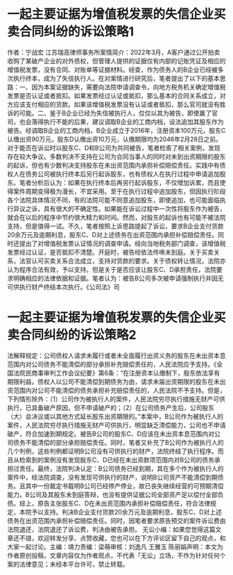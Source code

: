 # 一起主要证据为增值税发票的失信企业买卖合同纠纷的诉讼策略1

作者：宁战宏 江苏瑞高律师事务所案情简介：2022年3月，A客户通过公开拍卖收购了某破产企业的对外债权，但管理人提供的证据仅有内部的记账凭证及相应的增值税发票，没有合同、对账单等证据材料。经查，作为债务人的B企业已经被多次执行终本，成为了失信执行人。在对案情进行研究后，笔者提出了以下的基本思路：一、因为本案证据缺失，需要向法院申请调查令，向地方税务机关确定增值税发票是否认证或者抵扣。如果发票经过认证或抵扣，那么基本的合同关系成立，对方应该支付相应的货款。如果该增值税发票没有认证或者抵扣，那么官司就没有胜诉的可能。二、鉴于B企业已经为失信被执行人，仅仅以其为被告，即使赢了官司，也会落得执行不能的后果，建议调取B企业的工商内档，设法追加其股东作为被告。经调取B企业的工商内档，B企业成立于2016年，注册资本100万元，股东C认缴出资90万元，股东D认缴出资10万元，认缴期限均为2046年2月28日之前。对于能否在诉讼时以股东C、D和B公司为共同被告，笔者检索了相关案例，发现存在较大争议。多数判决不支持在公司为合同当事人的同时对未到出资期限的股东的起诉，但也有少数判决支持股东在未出资范围内承担补偿赔偿责任。实践中有债权人在债务公司被执行终本后另行起诉股东，也有债权人在执行过程中申请追加股东。笔者分析后认为：如果在执行终本后再另行起诉股东，不仅增加诉累，而且使得案件周期变得极为漫长，不宜采用。至于在执行过程中追加股东，但因执行阶段各个法院具体情况不同，有的法院可能不同意追加股东，即使追加，也可能面临执行异议之诉，具有很大的不确定性。如果能在诉讼过程中一次性将股东作为被告，就会在以后的程序中节约很大精力和时间。然而，对股东的起诉也有可能不被法院支持，但是值得一试。不久，笔者按照上诉思路提起了诉讼，要求B企业支付货款20余万元及逾期利息，股东C、D对上述债务在出资范围内承担补偿赔偿责任。同时还提出了对增值税发票认证情况的调查申请。经向当地税务部门调查，该增值税发票经过认证，是否抵扣不清楚。开庭时，被告经依法传唤未到庭。关于买卖关系，法官认可买卖关系合法成立，支持对货款的要求。关于债权转让情况，法院亦认为程序合法有效，予以支持。但是关于是否应该让股东C、D承担责任，法院要求明确相应的法律依据和证据。笔者认为：被告B公司多次被申请强制执行并因无可供执行财产终结本次执行。《公司法》司

# 一起主要证据为增值税发票的失信企业买卖合同纠纷的诉讼策略2

法解释规定：公司债权人请求未履行或者未全面履行出资义务的股东在未出资本息范围内对公司债务不能清偿的部分承担补充赔偿责任的，人民法院应予支持。《全国法院民商事审判工作会议纪要》第6条：“在注册资本认缴制下，股东依法享有期限利益。债权人以公司不能清偿到期债务为由，请求未届出资期限的股东在未出资范围内对公司不能清偿的债务承担补充赔偿责任的，人民法院不予支持。但是，下列情形除外：（1）公司作为被执行人的案件，人民法院穷尽执行措施无财产可供执行，已具备破产原因，但不申请破产的；（2）在公司债务产生后，公司股东（大）会决议或以其他方式延长股东出资期限的。”本案中，B公司作为被执行人的案件，人民法院穷尽执行措施无财产可供执行，明显缺乏清偿能力，公司也不申请破产，符合加速到期规定。被告B公司的股东C、D应该在未出资本息范围内对公司债务不能清偿的部分承担赔偿责任。同时，笔者又补充了B公司作为被执行人的几个判例，这些判例都证明B公司没有可供执行的财产，法院终结了执行程序。而且从检索到的案例没有发现股东C、D已经在未出资款项范围内对B公司的债务承担过责任。最终，法院判决认定：B公司债务已经到期，其在多个作为被执行人的案件中，经法院调查，没有发现可供执行的财产，说明B公司资产不能清偿到期债务。且其中一份裁定书载明B公司已经停产停业，故已丧失继续经营的可预期清偿能力。B公司及其股东未到庭答辩，也没有提供证据公司全部资产足以偿付全部负债。综上，原告主张股东C、D在未出资范围内承担补偿赔偿责任，符合法律规定，本院予以支持。判决B企业支付货款20余万元及逾期利息，股东C、D对上述债务在出资范围内承担补偿赔偿责任。同时，因笔者要求原告预交的案件诉讼费由法院退还，法院退还了诉讼费，判决由被告承担。 无讼小编：如果您觉得这篇文章还不错，欢迎转发分享、点赞收藏，您也可以在下方评论区留下自己的观点，和大家一起讨论。主编：靖力责编：梁萌审核：刘逸凡 王雅玉 陈丽娟声明：本文为作者原创投稿，文章内容仅为作者观点，不代表「无讼」立场，不作为针对任何个案的法律意见；未经本平台许可，禁止转载。

